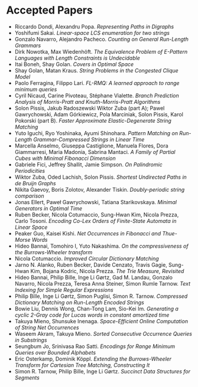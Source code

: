# Accepted Papers


*  Riccardo Dondi, Alexandru Popa. _Representing Paths in Digraphs_
*  Yoshifumi Sakai. _Linear-space LCS enumeration for two strings_
*  Gonzalo Navarro, Alejandro Pacheco. _Counting on General Run-Length Grammars_
*  Dirk Nowotka, Max Wiedenhöft. _The Equivalence Problem of E-Pattern Languages
with Length Constraints is Undecidable_
*  Itai Boneh, Shay Golan. _Covers in Optimal Space_
*  Shay Golan, Matan Kraus. _String Problems in the Congested Clique Model_
*  Paolo Ferragina, Filippo Lari. _FL-RMQ: A learned approach to range minimum
queries_
*  Cyril Nicaud, Carine Pivoteau, Stéphane Vialette. _Branch Prediction Analysis
of Morris-Pratt and Knuth-Morris-Pratt Algorithms_
*  Solon Pissis, Jakub Radoszewski Wiktor Zuba (part A); Pawel Gawrychowski, Adam Górkiewicz, Pola Marciniak, Solon Pissis, Karol Pokorski (part B). _Faster Approximate Elastic-Degenerate String Matching_
*  Yuto Iguchi, Ryo Yoshinaka, Ayumi Shinohara. _Pattern Matching on Run-Length
Grammar-Compressed Strings in Linear Time_
*  Marcella Anselmo, Giuseppa Castiglione, Manuela Flores, Dora Giammarresi, Maria
Madonia, Sabrina Mantaci. _A Family of Partial Cubes with Minimal Fibonacci
Dimension_
*  Gabriele Fici, Jeffrey Shallit, Jamie Simpson. _On Palindromic Periodicities_
*  Wiktor Zuba, Oded Lachish, Solon Pissis. _Shortest Undirected Paths in de
Bruijn Graphs_
*  Nikita Gaevoy, Boris Zolotov, Alexander Tiskin. _Doubly-periodic string
comparison_
*  Jonas Ellert, Paweł Gawrychowski, Tatiana Starikovskaya. _Minimal Generators
in Optimal Time_
*  Ruben Becker, Nicola Cotumaccio, Sung-Hwan Kim, Nicola Prezza, Carlo Tosoni.
_Encoding Co-Lex Orders of Finite-State Automata in Linear Space_
*  Peaker Guo, Kaisei Kishi. _Net Occurrences in Fibonacci and Thue-Morse Words_
*  Hideo Bannai, Tomohiro I, Yuto Nakashima. _On the compressiveness of the
Burrows-Wheeler transform_
*  Nicola Cotumaccio. _Improved Circular Dictionary Matching_
*  Jarno N. Alanko, Ruben Becker, Davide Cenzato, Travis Gagie, Sung-Hwan Kim,
Bojana Kodric, Nicola Prezza. _The Trie Measure, Revisited_
*  Hideo Bannai, Philip Bille, Inge Li Gørtz, Gad M. Landau, Gonzalo Navarro,
Nicola Prezza, Teresa Anna Steiner, Simon Rumle Tarnow. _Text Indexing for
Simple Regular Expressions_
*  Philip Bille, Inge Li Gørtz, Simon Puglisi, Simon R. Tarnow. _Compressed
Dictionary Matching on Run-Length Encoded Strings_
*  Bowie Liu, Dennis Wong, Chan-Tong Lam, Sio-Kei Im. _Generating a cyclic
2-Gray code for Lucas words in constant amortized time_
*  Takuya Mieno, Shunsuke Inenaga. _Space-Efficient Online Computation of String
Net Occurrences_
*  Waseem Akram, Takuya Mieno. _Sorted Consecutive Occurrence Queries in
Substrings_
*  Seungbum Jo, Srinivasa Rao Satti. _Encodings for Range Minimum Queries over
Bounded Alphabets_
*  Eric Osterkamp, Dominik Köppl. _Extending the Burrows-Wheeler Transform for
Cartesian Tree Matching, Constructing It_
*  Simon R. Tarnow, Philip Bille, Inge Li Gørtz. _Succinct Data Structures for
Segments_
